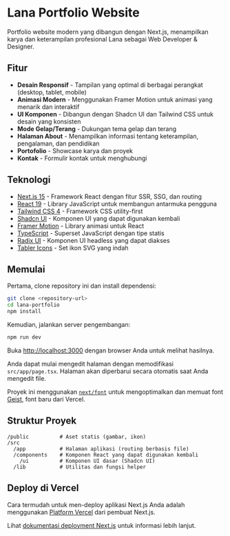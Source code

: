 # Lana Portfolio Website

Portfolio website modern yang dibangun dengan Next.js, menampilkan karya dan keterampilan profesional Lana sebagai Web Developer & Designer.

## Fitur

- **Desain Responsif** - Tampilan yang optimal di berbagai perangkat (desktop, tablet, mobile)
- **Animasi Modern** - Menggunakan Framer Motion untuk animasi yang menarik dan interaktif
- **UI Komponen** - Dibangun dengan Shadcn UI dan Tailwind CSS untuk desain yang konsisten
- **Mode Gelap/Terang** - Dukungan tema gelap dan terang
- **Halaman About** - Menampilkan informasi tentang keterampilan, pengalaman, dan pendidikan
- **Portofolio** - Showcase karya dan proyek
- **Kontak** - Formulir kontak untuk menghubungi

## Teknologi

- [Next.js 15](https://nextjs.org/) - Framework React dengan fitur SSR, SSG, dan routing
- [React 19](https://react.dev/) - Library JavaScript untuk membangun antarmuka pengguna
- [Tailwind CSS 4](https://tailwindcss.com/) - Framework CSS utility-first
- [Shadcn UI](https://ui.shadcn.com/) - Komponen UI yang dapat digunakan kembali
- [Framer Motion](https://www.framer.com/motion/) - Library animasi untuk React
- [TypeScript](https://www.typescriptlang.org/) - Superset JavaScript dengan tipe statis
- [Radix UI](https://www.radix-ui.com/) - Komponen UI headless yang dapat diakses
- [Tabler Icons](https://tabler-icons.io/) - Set ikon SVG yang indah

## Memulai

Pertama, clone repository ini dan install dependensi:

```bash
git clone <repository-url>
cd lana-portfolio
npm install
```

Kemudian, jalankan server pengembangan:

```bash
npm run dev
```

Buka [http://localhost:3000](http://localhost:3000) dengan browser Anda untuk melihat hasilnya.

Anda dapat mulai mengedit halaman dengan memodifikasi `src/app/page.tsx`. Halaman akan diperbarui secara otomatis saat Anda mengedit file.

Proyek ini menggunakan [`next/font`](https://nextjs.org/docs/app/building-your-application/optimizing/fonts) untuk mengoptimalkan dan memuat font [Geist](https://vercel.com/font), font baru dari Vercel.

## Struktur Proyek

```
/public          # Aset statis (gambar, ikon)
/src
  /app           # Halaman aplikasi (routing berbasis file)
  /components    # Komponen React yang dapat digunakan kembali
    /ui          # Komponen UI dasar (Shadcn UI)
  /lib           # Utilitas dan fungsi helper
```

## Deploy di Vercel

Cara termudah untuk men-deploy aplikasi Next.js Anda adalah menggunakan [Platform Vercel](https://vercel.com/new?utm_medium=default-template&filter=next.js&utm_source=create-next-app&utm_campaign=create-next-app-readme) dari pembuat Next.js.

Lihat [dokumentasi deployment Next.js](https://nextjs.org/docs/app/building-your-application/deploying) untuk informasi lebih lanjut.
